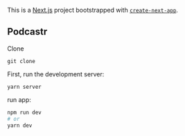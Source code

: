 This is a [Next.js](https://nextjs.org/) project bootstrapped with [`create-next-app`](https://github.com/vercel/next.js/tree/canary/packages/create-next-app).

## Podcastr

Clone
```
git clone
```

First, run the development server:
```
yarn server
```

run app:

```bash
npm run dev
# or
yarn dev
```
